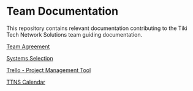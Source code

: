 # Team Documentation
This repository contains relevant documentation contributing to the Tiki Tech Network Solutions team guiding documentation.

[Team Agreement](https://docs.google.com/document/d/1squ7mW38DHbzM99B_XhA0dTw91aAnQ9KaQ7y_MGpiYo/edit?usp=sharing)

[Systems Selection](https://docs.google.com/document/d/1BF1CfyBBLtvEHyAh_FDc60p7y8tHaxQeB_7BJ2sIyA4/edit?usp=drive_link)

[Trello - Project Management Tool](https://trello.com/invite/tikitechnetworksolutions/ATTIb19c9ef91df22dc3a7592d957558e4e30524CE9C)

[TTNS Calendar](https://calendar.google.com/calendar/u/0?cid=NGJhMmE1YWZkMzZiOWYxMzE4ZjMxYmQ1ZWU1ZGFmMzdkYTc3YTQ2MmYwNDdhNjkwMWU5YzkwM2I0OTZiMDY0NkBncm91cC5jYWxlbmRhci5nb29nbGUuY29t)
